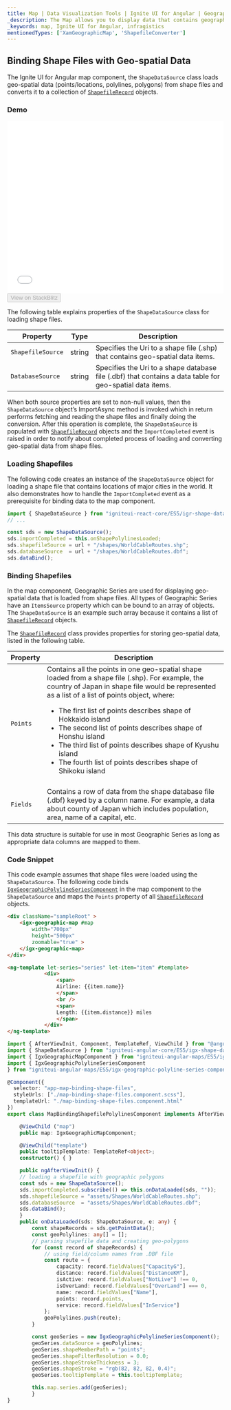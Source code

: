 ```yaml
---
title: Map | Data Visualization Tools | Ignite UI for Angular | Geographic Shape Files | Infragistics
_description: The Map allows you to display data that contains geographic locations from view models or geo-spatial data loaded from shape files. View the demo, dependencies, usage and toolbar for more information.
_keywords: map, Ignite UI for Angular, infragistics
mentionedTypes: ['XamGeographicMap', 'ShapefileConverter']
---
```


## Binding Shape Files with Geo-spatial Data

The Ignite UI for Angular map component, the `ShapeDataSource` class loads geo-spatial data (points/locations, polylines, polygons) from shape files and converts it to a collection of [`ShapefileRecord`](/products/ignite-ui-angular/api/docs/typescript/latest/classes/shapefilerecord.html) objects.

### Demo

<div class="sample-container loading" style="height: 400px">
    <iframe id="geo-map-binding-shp-file-iframe" src='{environment:dvDemosBaseUrl}/maps/geo-map-binding-shp-file' width="100%" height="100%" seamless frameBorder="0" onload="onXPlatSampleIframeContentLoaded(this);"></iframe>
</div>
<div>
    <button data-localize="stackblitz" disabled class="stackblitz-btn"   data-iframe-id="geo-map-binding-shp-file-iframe" data-demos-base-url="{environment:dvDemosBaseUrl}">View on StackBlitz
    </button>
</div>

<div class="divider--half"></div>

The following table explains properties of the `ShapeDataSource` class for loading shape files.

| Property          | Type   | Description                                                                                              |
| ----------------- | ------ | -------------------------------------------------------------------------------------------------------- |
| `ShapefileSource` | string | Specifies the Uri to a shape file (.shp) that contains geo-spatial data items.                           |
| `DatabaseSource`  | string | Specifies the Uri to a shape database file (.dbf) that contains a data table for geo-spatial data items. |

<!-- TODO add for WPF only: -->

<!-- Both of the source properties for shape files are of Uri type. This means that shape files can be embedded resources in the application assembly and on the internet (via http). Refer to the previous section for more information on this process. The rules for resolving Uri objects are equivalent to any standard Uri property, for example the BitmapImage.UriSource property. -->

When both source properties are set to non-null values, then the `ShapeDataSource` object’s ImportAsync method is invoked which in return performs fetching and reading the shape files and finally doing the conversion. After this operation is complete, the `ShapeDataSource` is populated with [`ShapefileRecord`](/products/ignite-ui-angular/api/docs/typescript/latest/classes/shapefilerecord.html) objects and the `ImportCompleted` event is raised in order to notify about completed process of loading and converting geo-spatial data from shape files.

### Loading Shapefiles

The following code creates an instance of the `ShapeDataSource` object for loading a shape file that contains locations of major cities in the world. It also demonstrates how to handle the `ImportCompleted` event as a prerequisite for binding data to the map component.

```ts
import { ShapeDataSource } from "igniteui-react-core/ES5/igr-shape-data-source";
// ...

const sds = new ShapeDataSource();
sds.importCompleted = this.onShapePolylinesLoaded;
sds.shapefileSource = url + "/shapes/WorldCableRoutes.shp";
sds.databaseSource  = url + "/shapes/WorldCableRoutes.dbf";
sds.dataBind();
```

### Binding Shapefiles

In the map component, Geographic Series are used for displaying geo-spatial data that is loaded from shape files. All types of Geographic Series have an `ItemsSource` property which can be bound to an array of objects. The `ShapeDataSource` is an example such array because it contains a list of [`ShapefileRecord`](/products/ignite-ui-angular/api/docs/typescript/latest/classes/shapefilerecord.html) objects.

The [`ShapefileRecord`](/products/ignite-ui-angular/api/docs/typescript/latest/classes/shapefilerecord.html) class provides properties for storing geo-spatial data, listed in the following table.

| Property   | Description                                                                                                                                                                                                                                                                                                                                                                                                                                                                     |
| ---------- | ------------------------------------------------------------------------------------------------------------------------------------------------------------------------------------------------------------------------------------------------------------------------------------------------------------------------------------------------------------------------------------------------------------------------------------------------------------------------------- |
| `Points`   | Contains all the points in one geo-spatial shape loaded from a shape file (.shp). For example, the country of Japan in shape file would be represented as a list of a list of points object, where:<ul><li>The first list of points describes shape of Hokkaido island</li><li>The second list of points describes shape of Honshu island</li><li>The third list of points describes shape of Kyushu island</li><li>The fourth list of points describes shape of Shikoku island |
| </li></ul> |                                                                                                                                                                                                                                                                                                                                                                                                                                                                                 |
| `Fields`   | Contains a row of data from the shape database file (.dbf) keyed by a column name. For example, a data about county of Japan which includes population, area, name of a capital, etc.                                                                                                                                                                                                                                                                                           |

This data structure is suitable for use in most Geographic Series as long as appropriate data columns are mapped to them.

### Code Snippet

This code example assumes that shape files were loaded using the `ShapeDataSource`.
The following code binds [`IgxGeographicPolylineSeriesComponent`](/products/ignite-ui-angular/api/docs/typescript/latest/classes/igxgeographicpolylineseriescomponent.html) in the map component to the `ShapeDataSource` and maps the `Points` property of all [`ShapefileRecord`](/products/ignite-ui-angular/api/docs/typescript/latest/classes/shapefilerecord.html) objects.

```html
<div className="sampleRoot" >
    <igx-geographic-map #map
        width="700px"
        height="500px"
        zoomable="true" >
    </igx-geographic-map>
</div>

<ng-template let-series="series" let-item="item" #template>
            <div>
                <span>
                Airline: {{item.name}}
                </span>
                <br />
                <span>
                Length: {{item.distance}} miles
                </span>
            </div>
</ng-template>
```

```ts
import { AfterViewInit, Component, TemplateRef, ViewChild } from "@angular/core";
import { ShapeDataSource } from "igniteui-angular-core/ES5/igx-shape-data-source";
import { IgxGeographicMapComponent } from "igniteui-angular-maps/ES5/igx-geographic-map-component";
import { IgxGeographicPolylineSeriesComponent
} from "igniteui-angular-maps/ES5/igx-geographic-polyline-series-component";

@Component({
  selector: "app-map-binding-shape-files",
  styleUrls: ["./map-binding-shape-files.component.scss"],
  templateUrl: "./map-binding-shape-files.component.html"
})
export class MapBindingShapefilePolylinesComponent implements AfterViewInit {

    @ViewChild ("map")
    public map: IgxGeographicMapComponent;

    @ViewChild("template")
    public tooltipTemplate: TemplateRef<object>;
    constructor() { }

    public ngAfterViewInit() {
    // loading a shapefile with geographic polygons
    const sds = new ShapeDataSource();
    sds.importCompleted.subscribe(() => this.onDataLoaded(sds, ""));
    sds.shapefileSource = "assets/Shapes/WorldCableRoutes.shp";
    sds.databaseSource  = "assets/Shapes/WorldCableRoutes.dbf";
    sds.dataBind();
    }
    public onDataLoaded(sds: ShapeDataSource, e: any) {
        const shapeRecords = sds.getPointData();
        const geoPolylines: any[] = [];
        // parsing shapefile data and creating geo-polygons
        for (const record of shapeRecords) {
            // using field/column names from .DBF file
            const route = {
                capacity: record.fieldValues["CapacityG"],
                distance: record.fieldValues["DistanceKM"],
                isActive: record.fieldValues["NotLive"] !== 0,
                isOverLand: record.fieldValues["OverLand"] === 0,
                name: record.fieldValues["Name"],
                points: record.points,
                service: record.fieldValues["InService"]
            };
            geoPolylines.push(route);
        }

        const geoSeries = new IgxGeographicPolylineSeriesComponent();
        geoSeries.dataSource = geoPolylines;
        geoSeries.shapeMemberPath = "points";
        geoSeries.shapeFilterResolution = 0.0;
        geoSeries.shapeStrokeThickness = 3;
        geoSeries.shapeStroke = "rgb(82, 82, 82, 0.4)";
        geoSeries.tooltipTemplate = this.tooltipTemplate;

        this.map.series.add(geoSeries);
        }
}
```
